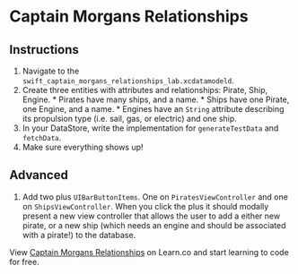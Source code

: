 

# Captain Morgans Relationships

## Instructions

  1. Navigate to the `swift_captain_morgans_relationships_lab.xcdatamodeld`.
  2. Create three entities with attributes and relationships: Pirate, Ship, Engine.
    * Pirates have many ships, and a name.
    * Ships have one Pirate, one Engine, and a name.
    * Engines have an `String` attribute describing its propulsion type (i.e. sail, gas, or electric) and one ship. 
  3. In your DataStore, write the implementation for `generateTestData` and `fetchData`.  
  8. Make sure everything shows up!

## Advanced

1. Add two plus `UIBarButtonItems`. One on `PiratesViewController` and one on `ShipsViewController`. When you click the plus it should modally present a new view controller that allows the user to add a either new pirate, or a new ship (which needs an engine and should be associated with a pirate!) to the database.

<p data-visibility='hidden'>View <a href='https://learn.co/lessons/objc-captain-morgans-relationships' title='Captain Morgans Relationships'>Captain Morgans Relationships</a> on Learn.co and start learning to code for free.</p>
